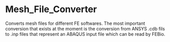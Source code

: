 # Mesh_File_Converter
Converts mesh files for different FE softwares. The most important conversion that exists at the moment is the conversion from ANSYS .cdb fils to .inp files that represent an ABAQUS input file which can be read by FEBio.
